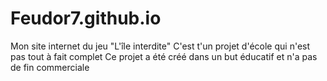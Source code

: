 # Feudor7.github.io
Mon site internet du jeu "L'île interdite"
C'est t'un projet d'école qui n'est pas tout à fait complet
Ce projet a été créé dans un but éducatif et n'a pas de fin commerciale
